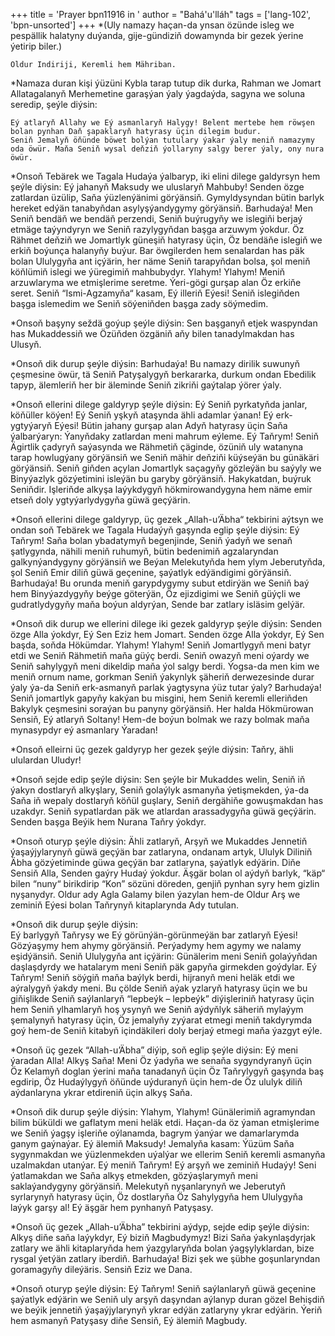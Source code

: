+++
title = 'Prayer bpn11916 in '
author = "Bahá'u'lláh"
tags = ['lang-102', 'bpn-unsorted']
+++
*(Uly namazy haçan-da ynsan özünde isleg we pespällik halatyny duýanda, gije-gündiziň dowamynda bir gezek ýerine ýetirip biler.)

    Oldur Indiriji, Keremli hem Mähriban.
*Namaza duran kişi ýüzüni Kybla tarap tutup dik durka, Rahman we Jomart Allatagalanyň Merhemetine garaşýan ýaly ýagdaýda, sagyna we soluna seredip, şeýle diýsin:

    Eý atlaryň Allahy we Eý asmanlaryň Halygy! Belent mertebe hem röwşen bolan pynhan Daň şapaklaryň hatyrasy üçin dilegim budur.
    Seniň Jemalyň öňünde böwet bolýan tutulary ýakar ýaly meniň namazymy oda öwür. Maňa Seniň wysal deňziň ýollaryny salgy berer ýaly, ony nura öwür.
    
*Onsoň Tebärek we Tagala Hudaýa ýalbaryp, iki elini dilege galdyrsyn hem şeýle diýsin:
    Eý jahanyň Maksudy we uluslaryň Mahbuby!
    Senden özge zatlardan üzülip, Saňa ýüzlenýänimi görýänsiň. Gymyldysyndan bütin barlyk hereket edýän tanabyňdan asylyşýandygymy görýänsiň.
    Barhudaýa! Men Seniň bendäň we bendäň perzendi, Seniň buýrugyňy we islegiňi berjaý etmäge taýyndyryn we Seniň razylygyňdan başga arzuwym ýokdur. Öz Rähmet deňziň we Jomartlyk güneşiň hatyrasy üçin, Öz bendäňe islegiň we erkiň boýunça halanyňy buýur. Bar öwgilerden hem senalardan has päk bolan Ululygyňa ant içýärin, her näme Seniň tarapyňdan bolsa, şol meniň köňlümiň islegi we ýüregimiň mahbubydyr.
    Ylahym! Ylahym! Meniň arzuwlaryma we etmişlerime seretme.
    Ýeri-gögi gurşap alan Öz erkiňe seret. Seniň “Ismi-Agzamyňa“ kasam, Eý illeriň Eýesi! Seniň islegiňden başga islemedim we Seniň söýeniňden başga zady söýmedim.

*Onsoň başyny seždä goýup şeýle diýsin:
    Sen başganyň etjek waspyndan has Mukaddessiň we Özüňden özgäniň aňy bilen tanadylmakdan has Ulusyň.

*Onsoň dik durup şeýle diýsin:
    Barhudaýa! Bu namazy dirilik suwunyň çeşmesine öwür, tä Seniň Patyşalygyň berkararka, durkum ondan Ebedilik tapyp, älemleriň her bir äleminde Seniň zikriňi gaýtalap ýörer ýaly.

*Onsoň ellerini dilege galdyryp şeýle diýsin:
    Eý Seniň pyrkatyňda janlar, köňüller köýen! Eý Seniň yşkyň ataşynda ähli adamlar ýanan! Eý erk-ygtyýaryň Eýesi! Bütin jahany gurşap alan Adyň hatyrasy üçin Saňa ýalbarýaryn:
    Ýanyňdaky zatlardan meni mahrum eýleme. Eý Taňrym! Seniň Ägirtlik çadyryň saýasynda we Rähmetiň çäginde, özüniň uly watanyna tarap howlugýany görýänsiň we Seniň mähir deňziňi küýseýän bu günäkäri görýänsiň. Seniň giňden açylan Jomartlyk saçagyňy gözleýän bu saýyly we Binyýazlyk gözýetimini isleýän bu garyby görýänsiň. Hakykatdan, buýruk Seniňdir. Işleriňde alkyşa laýykdygyň hökmirowandygyna hem näme emir etseň doly ygtyýarlydygyňa güwä geçýärin.

*Onsoň ellerini dilege galdyryp, üç gezek „Allah-u’Äbha“ tekbirini aýtsyn we ondan soň Tebärek we Tagala Hudaýyň gaşynda eglip şeýle diýsin:
    Eý Taňrym! Saňa bolan ybadatymyň begenjinde, Seniň ýadyň we senaň şatlygynda, nähili meniň ruhumyň, bütin bedenimiň agzalaryndan galkynýandygyny görýänsiň we Beýan Melekutyňda hem ylym Jeberutyňda, şol Seniň Emir diliň güwä geçenine, şaýatlyk edýändigimi görýänsiň.
    Barhudaýa! Bu orunda meniň garypdygymy subut etdirýän we Seniň baý hem Binyýazdygyňy beýge göterýän, Öz ejizdigimi we Seniň güýçli we gudratlydygyňy maňa boýun aldyrýan, Sende bar zatlary isläsim gelýär.
    
*Onsoň dik durup we ellerini dilege iki gezek galdyryp şeýle diýsin:
    Senden özge Alla ýokdyr, Eý Sen Eziz hem Jomart. Senden özge Alla ýokdyr, Eý Sen başda, soňda Hökümdar.
    Ylahym! Ylahym! Seniň Jomartlygyň meni batyr etdi we Seniň Rähmetiň maňa güýç berdi. Seniň owazyň meni oýardy we Seniň sahylygyň meni dikeldip maňa ýol salgy berdi. Ýogsa-da men kim we meniň ornum name, gorkman Seniň ýakynlyk şäheriň derwezesinde durar ýaly ýa-da Seniň erk-asmanyň parlak ýagtysyna ýüz tutar ýaly?
    Barhudaýa! Seniň jomartlyk gapyňy kakýan bu misgini, hem Seniň keremli elleriňden Bakylyk çeşmesini soraýan bu panyny görýänsiň. Her halda Hökmürowan Sensiň, Eý atlaryň Soltany! Hem-de boýun bolmak we razy bolmak maňa mynasypdyr eý asmanlary Ýaradan!

*Onsoň elleirni üç gezek galdyryp her gezek şeýle diýsin:
    Taňry, ähli ululardan Uludyr! 

*Onsoň sejde edip şeýle diýsin:
    Sen şeýle bir Mukaddes welin, Seniň iň ýakyn dostlaryň alkyşlary, Seniň golaýlyk asmanyňa ýetişmekden, ýa-da Saňa iň wepaly dostlaryň köňül guşlary, Seniň dergähiňe gowuşmakdan has uzakdyr. Seniň sypatlardan päk we atlardan arassadygyňa güwä geçýärin. Senden başga Beýik hem Nurana Taňry ýokdyr.

*Onsoň oturyp şeýle diýsin:
    Ähli zatlaryň, Arşyň we Mukaddes Jennetiň ýaşaýjylarynyň güwä geçýän bar zatlaryna, ondanam artyk, Ululyk Diliniň Äbha gözýetiminde güwa geçýän bar zatlaryna, şaýatlyk edýärin. Diňe Sensiň Alla, Senden gaýry Hudaý ýokdur. Äşgär bolan ol aýdyň barlyk, “käp“ bilen “nuny“ birikdirip “Kon” sözüni döreden, genjiň pynhan syry hem gizlin nyşanydyr. Oldur ady Agla Galamy bilen ýazylan hem-de Oldur Arş we zeminiň Eýesi bolan Taňrynyň kitaplarynda Ady tutulan.

*Onsoň dik durup şeýle diýsin:	
    Eý barlygyň Taňrysy we Eý görünýän-görünmeýän bar zatlaryň Eýesi! Gözýaşymy hem ahymy görýänsiň. Perýadymy hem agymy we nalamy eşidýänsiň. Seniň Ululygyňa ant içýärin: Günälerim meni Seniň golaýyňdan daşlaşdyrdy we hatalarym meni Seniň päk gapyňa girmekden goýdylar.
    Eý Taňrym! Seniň söýgiň maňa baýlyk berdi, hijranyň meni heläk etdi we aýralygyň ýakdy meni. Bu çölde Seniň aýak yzlaryň hatyrasy üçin we bu giňişlikde Seniň saýlanlaryň “lepbeýk – lepbeýk” diýişleriniň hatyrasy üçin hem Seniň ylhamlaryň hoş ysynyň we Seniň aýdyňlyk säheriň mylaýym şemalynyň hatyrasy üçin, Öz jemalyňy zyýarat etmegi meniň takdyrymda goý hem-de Seniň kitabyň içindäkileri doly berjaý etmegi maňa ýazgyt eýle.

*Onsoň üç gezek “Allah-u’Äbha” diýip, soň eglip şeýle diýsin:
    Eý meni ýaradan Alla! Alkyş Saňa! Meni Öz ýadyňa we senaňa sygyndyranyň üçin Öz Kelamyň doglan ýerini maňa tanadanyň üçin  Öz Taňrylygyň gaşynda baş egdirip, Öz Hudaýlygyň öňünde uýduranyň üçin hem-de Öz ululyk diliň aýdanlaryna ykrar etdireniň üçin alkyş Saňa.

*Onsoň dik durup şeýle diýsin:
    Ylahym, Ylahym! Günälerimiň agramyndan bilim büküldi we gaflatym meni heläk etdi. Haçan-da öz ýaman etmişlerime we Seniň ýagşy işleriňe oýlanamda, bagrym ýanýar we damarlarymda ganym gaýnaýar.
    Eý älemiň Maksudy! Jemalyňa kasam: Ýüzüm Saňa sygynmakdan we ýüzlenmekden uýalýar we ellerim Seniň keremli asmanyňa uzalmakdan utanýar.
    Eý meniň Taňrym! Eý arşyň we zeminiň Hudaýy! Seni ýatlamakdan we Saňa alkyş etmekden, gözýaşlarymyň meni saklaýandygyny görýänsiň. Melekutyň nyşanlarynyň we Jeberutyň syrlarynyň hatyrasy üçin, Öz dostlaryňa Öz Sahylygyňa hem Ululygyňa laýyk garşy al! Eý äşgär hem pynhanyň Patyşasy.

*Onsoň üç gezek „Allah-u’Äbha” tekbirini aýdyp, sejde edip şeýle diýsin:
    Alkyş diňe saňa laýykdyr, Eý biziň Magbudymyz! Bizi Saňa ýakynlaşdyrjak zatlary we ähli kitaplaryňda hem ýazgylaryňda bolan ýagşylyklardan, bize rysgal ýetýän zatlary iberdiň. Barhudaýa! Bizi şek we şübhe goşunlaryndan goramagyňy dileýäris. Sensiň Eziz we Dana.

*Onsoň oturyp şeýle diýsin:
    Eý Taňrym! Seniň saýlanlaryň güwä geçenine şaýatlyk edýärin we Seniň uly arşyň daşyndan aýlanyp duran gözel Behişdiň we beýik jennetiň ýaşaýjylarynyň ykrar edýän zatlaryny ykrar edýärin. Ýeriň hem asmanyň Patyşasy diňe Sensiň, Eý älemiň Magbudy.
